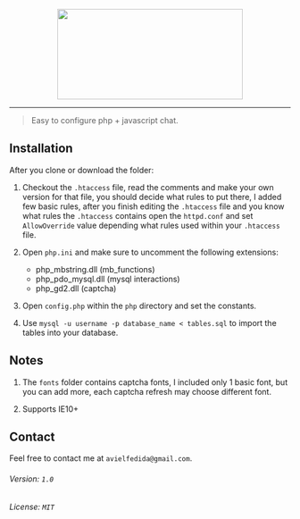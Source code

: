 <p align="center">
	<img height="162" width="332" src="http://i.imgur.com/fZRAbn3.png">
</p>

---

> Easy to configure php + javascript chat.

## Installation

After you clone or download the folder:
	
1. Checkout the `.htaccess` file, read the comments and make your own version for that file, you should decide what
rules to put there, I added few basic rules, after you finish editing the `.htaccess` file and you know what rules
the `.htaccess` contains open the `httpd.conf` and set `AllowOverride` value depending what rules used
within your `.htaccess` file.

2. Open `php.ini` and make sure to uncomment the following extensions:

	* php_mbstring.dll (mb_functions)
	* php_pdo_mysql.dll (mysql interactions)
	* php_gd2.dll (captcha)

3. Open `config.php` within the `php` directory and set the constants.

4. Use `mysql -u username -p database_name < tables.sql` to import the tables into your database.

## Notes

1. The `fonts` folder contains captcha fonts, I included only 1 basic font, but you can add more, each captcha refresh may choose different font.

2. Supports IE10+

## Contact

Feel free to contact me at `avielfedida@gmail.com`.

###### Version: `1.0`

###### License: `MIT`
